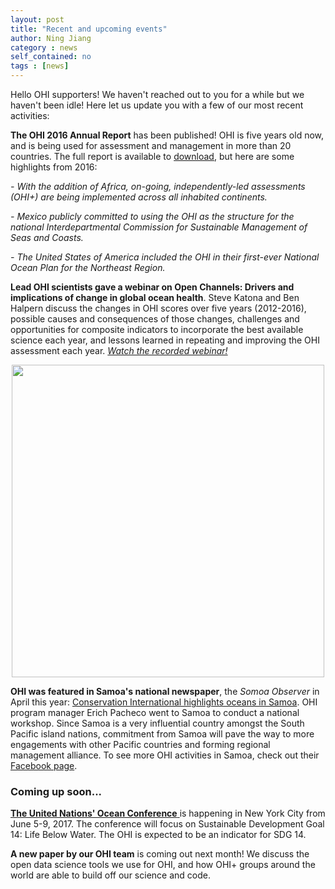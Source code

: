 ```yaml
---
layout: post
title: "Recent and upcoming events"
author: Ning Jiang
category : news 
self_contained: no
tags : [news]
---
```


Hello OHI supporters! We haven't reached out to you for a while but we haven't been idle! Here let us update you with a few of our most recent activities: 

**The OHI 2016 Annual Report** has been published! OHI is five years old now, and is being used for assessment and management in more than 20 countries. The full report is available to [download](https://github.com/OHI-Science/ohi-science.github.io/raw/master/assets/downloads/other/2016_Annual_report_compressed.pdf), but here are some highlights from 2016: 

_- With the addition of Africa, on-going, independently-led assessments (OHI+) are being implemented across all inhabited continents._

_- Mexico publicly committed to using the OHI as the structure for the national Interdepartmental Commission for Sustainable Management of Seas and Coasts._

_- The United States of America included the OHI in their first-ever National Ocean Plan for the Northeast Region._


**Lead OHI scientists gave a webinar on Open Channels: Drivers and implications of change in global ocean health**. Steve Katona and Ben Halpern discuss the changes in OHI scores over five years (2012-2016), possible causes and consequences of those changes, challenges and opportunities for composite indicators to incorporate the best available science each year, and lessons learned in repeating and improving the OHI assessment each year. _[Watch the recorded webinar!](https://www.openchannels.org/webinars/2017/drivers-and-implications-change-global-ocean-health-demonstrated-ocean-health-index)_ 

<center><img src="../assets/downloads/other/MEAM_webinar_screenshot.png" width="500px"></center>

**OHI was featured in Samoa's national newspaper**, the _Somoa Observer_ in April this year: [Conservation International highlights oceans in Samoa](http://www.samoaobserver.ws/en/06_04_2017/local/18722/Conservation-International-highlights-oceans-in-Samoa.htm). OHI program manager Erich Pacheco went to Samoa to conduct a national workshop. Since Samoa is a very influential country amongst the South Pacific island nations, commitment from Samoa will pave the way to more engagements with other Pacific countries and forming regional management alliance. To see more OHI activities in Samoa, check out their [Facebook page](https://www.facebook.com/conservationinternationalsamoa/).

### Coming up soon...

[**The United Nations' Ocean Conference** ](https://sustainabledevelopment.un.org/topics/oceans/SDG14Conference) is happening in New York City from June 5-9, 2017. The conference will focus on Sustainable Development Goal 14: Life Below Water. The OHI is expected to be an indicator for SDG 14. 

**A new paper by our OHI team** is coming out next month! We discuss the open data science tools we use for OHI, and how OHI+ groups around the world are able to build off our science and code. 
